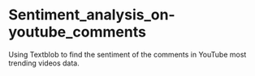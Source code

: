 # Sentiment_analysis_on-youtube_comments
Using Textblob to find the sentiment of the comments in YouTube most trending videos data.
